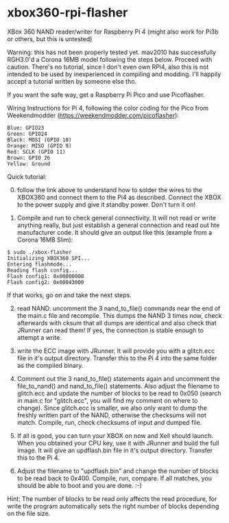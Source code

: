 # xbox360-rpi-flasher
XBox 360 NAND reader/writer for Raspberry Pi 4 (might also work for Pi3b or others, but this is untested)

Warning: this has not been properly tested yet. mav2010 has successfully RGH3.0'd a Corona 16MB model following the steps below. Proceed with caution. There's no tutorial, since I don't even own RPi4, also this is not intended to be used by inexperienced in compiling and modding. I'll happily accept a tutorial written by someone else tho.

If you want the safe way, get a Raspberry Pi Pico and use Picoflasher. 


Wiring Instructions for Pi 4, following the color coding for the Pico from Weekendmodder (https://weekendmodder.com/picoflasher):
```
Blue: GPIO23
Green: GPIO24
Black: MOSI (GPIO 10)
Orange: MISO (GPIO 9)
Red: SCLK (GPIO 11)
Brown: GPIO 26
Yellow: Ground
```

Quick tutorial:

0. follow the link above to understand how to solder the wires to the XBOX360 and connect them to the Pi4 as described. Connect the XBOX to the power supply and give it standby power. Don't turn it on!

1. Compile and run to check general connectivity. It will not read or write anything really, but just establish a general connection and read out hte manufacturer code. It should give an output like this (example from a Corona 16MB Slim):
```
$ sudo ./xbox-flasher 
Initializing XBOX360 SPI...
Entering flashmode...
Reading flash config...
Flash config1: 0x00000000
Flash config2: 0x00043000
```
If that works, go on and take the next steps.

2. read NAND: uncomment the 3 nand_to_file() commands near the end of the main.c file and recompile. This dumps the NAND 3 times now, check afterwards with cksum that all dumps are identical and also check that JRunner can read them! If yes, the connection is stable enough to attempt a write.

3. write the ECC image with JRunner. It will provide you with a glitch.ecc file in it's output directory. Transfer this to the Pi 4 into the same folder as the compiled binary.

4. Comment out the 3 nand_to_file() statements again and uncomment the file_to_nand() and nand_to_file() statements. Also adjust the filename to glitch.ecc and update the number of blocks to be read to 0x050 (search in main.c for "glitch.ecc", you will find my comment on where to change). Since glitch.ecc is smaller, we also only want to dump the freshly written part of the NAND, otherwise the checksums will not match. Compile, run, check checksums of input and dumped file.

5. If all is good, you can turn your XBOX on now and Xell should launch. When you obtained your CPU key, use it with JRunner and build the full image. It will give an updflash.bin file in it's output directory. Transfer this to the Pi 4.

6. Adjust the filename to "updflash.bin" and change the number of blocks to be read back to 0x400. Compile, run, compare. If all matches, you should be able to boot and you are done. :-)

Hint: The number of blocks to be read only affects the read procedure, for write the program automatically sets the right number of blocks depending on the file size.
